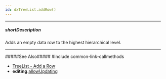 ```yaml
---
id: dxTreeList.addRow()
---
```

---
##### shortDescription
Adds an empty data row to the highest hierarchical level.

---
#####See Also#####
#include common-link-callmethods
- [TreeList - Add a Row](/Documentation/Guide/Widgets/TreeList/Editing/#API/Add)
- **editing**.[allowUpdating](/Documentation/ApiReference/UI_Widgets/dxTreeList/Configuration/editing/#allowAdding)